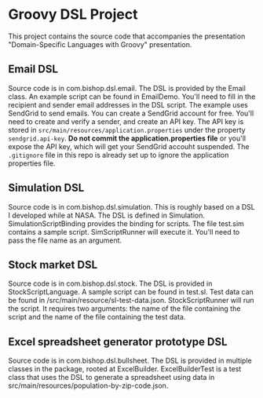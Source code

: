 # Groovy DSL Project
This project contains the source code that accompanies the presentation "Domain-Specific
Languages with Groovy" presentation.

## Email DSL
Source code is in com.bishop.dsl.email. The DSL is provided by the Email class. An example
script can be found in EmailDemo. You'll need to fill in the recipient and sender
email addresses in the DSL script. The example uses SendGrid to send emails. You can
create a SendGrid account for free. You'll need to create and verify a sender, and
create an API key. The API key is stored in ```src/main/resources/application.properties```
under the property ```sendgrid.api-key```. **Do not commit the application.properties file**
or you'll expose the API key, which will get your SendGrid accouht suspended. The
```.gitignore``` file in this repo is already set up to ignore the application properties
file.

## Simulation DSL
Source code is in com.bishop.dsl.simulation. This is roughly based on a DSL I 
developed while at NASA. The DSL is defined in Simulation. SimulationScriptBinding
provides the binding for scripts. The file test.sim contains a sample script. 
SimScriptRunner will execute it. You'll need to pass the file name as an argument.

## Stock market DSL
Source code is in com.bishop.dsl.stock. The DSL is provided in StockScriptLanguage.
A sample script can be found in test.sl. Test data can be found in
/src/main/resource/sl-test-data.json. StockScriptRunner will run the script.
It requires two arguments: the name of the file containing the script and the
name of the file containing the test data.

## Excel spreadsheet generator prototype DSL
Source code is in com.bishop.dsl.bullsheet. The DSL is provided in multiple classes
in the package, rooted at ExcelBuilder. ExcelBuilderTest is a test class that 
uses the DSL to generate a spreadsheet using data in src/main/resources/population-by-zip-code.json.
